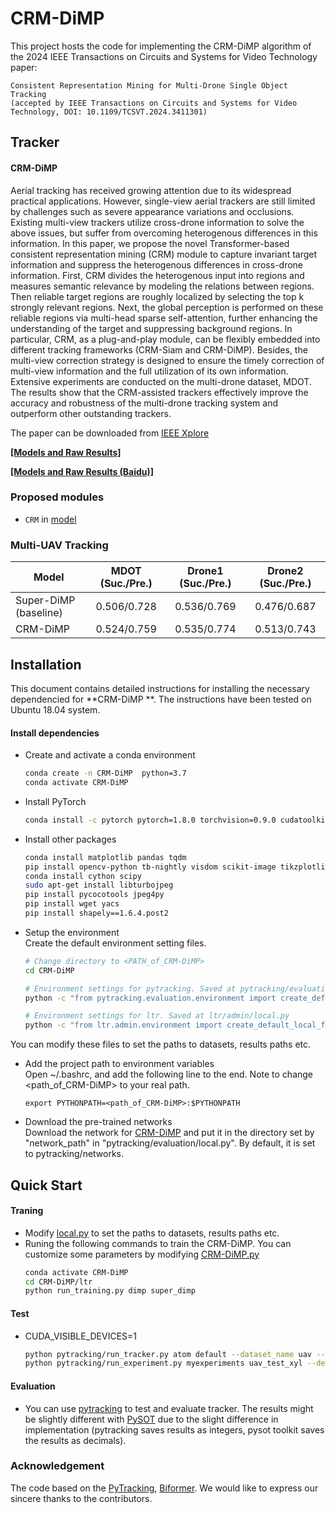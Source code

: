 # CRM-DiMP

This project hosts the code for implementing the CRM-DiMP algorithm of the 2024 IEEE Transactions on Circuits and Systems for Video Technology paper:
```
Consistent Representation Mining for Multi-Drone Single Object Tracking
(accepted by IEEE Transactions on Circuits and Systems for Video Technology, DOI: 10.1109/TCSVT.2024.3411301)
```

## Tracker
#### CRM-DiMP ####

Aerial tracking has received growing attention due to its widespread practical applications.
However, single-view aerial trackers are still limited by challenges such as severe appearance variations and occlusions.
Existing multi-view trackers utilize cross-drone information to solve the above issues, but suffer from overcoming heterogenous differences in this information.
In this paper, we propose the novel Transformer-based consistent representation mining (CRM) module to capture invariant target information and suppress the heterogenous differences in cross-drone information.
First, CRM divides the heterogenous input into regions and measures semantic relevance by modeling the relations between regions.
Then reliable target regions are roughly localized by selecting the top k strongly relevant regions.
Next, the global perception is performed on these reliable regions via multi-head sparse self-attention, further enhancing the understanding of the target and suppressing background regions.
In particular, CRM, as a plug-and-play module, can be flexibly embedded into different tracking frameworks (CRM-Siam and CRM-DiMP).
Besides, the multi-view correction strategy is designed to ensure the timely correction of multi-view information and the full utilization of its own information.
Extensive experiments are conducted on the multi-drone dataset, MDOT.
The results show that the CRM-assisted trackers effectively improve the accuracy and robustness of the multi-drone tracking system and outperform other outstanding trackers.

The paper can be downloaded from [IEEE Xplore]()

[**[Models and Raw Results]**](https://github.com/xyl-507/CRM/releases/tag/downloads)

[**[Models and Raw Results (Baidu)]**](https://pan.baidu.com/s/15ntlgipFTmzKDclilrEg1A?pwd=1234)

### Proposed modules
- `CRM` in [model](https://github.com/xyl-507/CRM/blob/main/CRM-DiMP/ltr/models/attention/MobileViTAttention.py)

### Multi-UAV Tracking

| Model                 | MDOT (Suc./Pre.)   | Drone1 (Suc./Pre.)| Drone2 (Suc./Pre.) |
| --------------------  | :----------------: | :---------------: | :---------------:  |
| Super-DiMP (baseline) |    0.506/0.728     |    0.536/0.769    |    0.476/0.687     |
| CRM-DiMP              |    0.524/0.759     |    0.535/0.774    |    0.513/0.743     |

## Installation
This document contains detailed instructions for installing the necessary dependencied for **CRM-DiMP **. The instructions 
have been tested on Ubuntu 18.04 system.

#### Install dependencies
* Create and activate a conda environment 
    ```bash
    conda create -n CRM-DiMP  python=3.7
    conda activate CRM-DiMP 
    ```  
* Install PyTorch
    ```bash
    conda install -c pytorch pytorch=1.8.0 torchvision=0.9.0 cudatoolkit=10.2
    ```  

* Install other packages
    ```bash
    conda install matplotlib pandas tqdm
    pip install opencv-python tb-nightly visdom scikit-image tikzplotlib gdown
    conda install cython scipy
    sudo apt-get install libturbojpeg
    pip install pycocotools jpeg4py
    pip install wget yacs
    pip install shapely==1.6.4.post2
    ```  
* Setup the environment                                                                                                 
Create the default environment setting files.

    ```bash
    # Change directory to <PATH_of_CRM-DiMP>
    cd CRM-DiMP
    
    # Environment settings for pytracking. Saved at pytracking/evaluation/local.py
    python -c "from pytracking.evaluation.environment import create_default_local_file; create_default_local_file()"
    
    # Environment settings for ltr. Saved at ltr/admin/local.py
    python -c "from ltr.admin.environment import create_default_local_file; create_default_local_file()"
    ```
You can modify these files to set the paths to datasets, results paths etc.
* Add the project path to environment variables  
Open ~/.bashrc, and add the following line to the end. Note to change <path_of_CRM-DiMP> to your real path.
    ```
    export PYTHONPATH=<path_of_CRM-DiMP>:$PYTHONPATH
    ```
* Download the pre-trained networks   
Download the network for [CRM-DiMP](https://pan.baidu.com/s/15ntlgipFTmzKDclilrEg1A?pwd=1234)
and put it in the directory set by "network_path" in "pytracking/evaluation/local.py". By default, it is set to 
pytracking/networks.

## Quick Start
#### Traning
* Modify [local.py](ltr/admin/local.py) to set the paths to datasets, results paths etc.
* Runing the following commands to train the CRM-DiMP. You can customize some parameters by modifying [CRM-DiMP.py](ltr/train_settings/CRM-DiMP/CRM-DiMP.py)
    ```bash
    conda activate CRM-DiMP
    cd CRM-DiMP/ltr
    python run_training.py dimp super_dimp
    ```  

#### Test

* CUDA_VISIBLE_DEVICES=1
    ```bash
    python pytracking/run_tracker.py atom default --dataset_name uav --sequence bike1 --debug 0 --threads 0
    python pytracking/run_experiment.py myexperiments uav_test_xyl --debug 0 --threads 0
    ```

#### Evaluation
* You can use [pytracking](pytracking) to test and evaluate tracker. 
The results might be slightly different with [PySOT](https://github.com/STVIR/pysot) due to the slight difference in implementation (pytracking saves results as integers, pysot toolkit saves the results as decimals).
  

### Acknowledgement
The code based on the [PyTracking](https://github.com/visionml/pytracking),
[Biformer](https://ieeexplore.ieee.org/document/10203555).
We would like to express our sincere thanks to the contributors.
